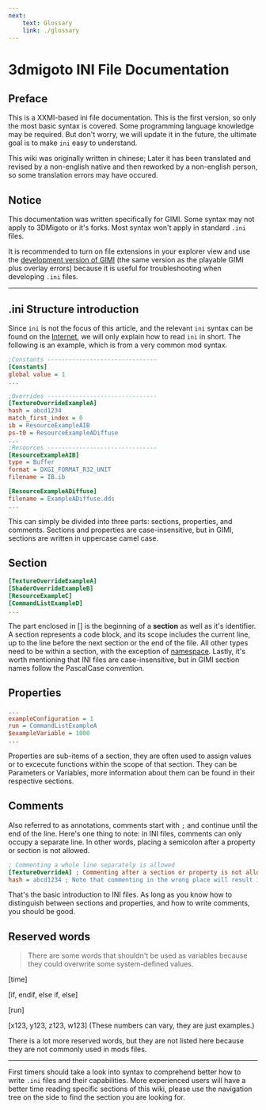 ```yaml
---
next: 
    text: Glossary
    link: ./glossary
---
```


# 3dmigoto INI File Documentation

## Preface

This is a XXMI-based ini file documentation. This is the first version, so only the most basic syntax is covered. Some programming language knowledge may be required. But don't worry, we will update it in the future, the ultimate goal is to make `ini` easy to understand.

This wiki was originally written in chinese; Later it has been translated and revised by a non-english native and then reworked by a non-english person, so some translation errors may have occured.

## Notice

This documentation was written specifically for GIMI. Some syntax may not apply to 3DMigoto or it's forks. Most syntax won't apply in standard `.ini` files.

It is recommended to turn on file extensions in your explorer view and use the [development version of GIMI](https://github.com/SilentNightSound/GI-Model-Importer/releases) (the same version as the playable GIMI plus overlay errors) because it is useful for troubleshooting when developing `.ini` files.

---

## .ini Structure introduction

Since `ini` is not the focus of this article, and the relevant `ini` syntax can be found on the [Internet](https://en.wikipedia.org/wiki/INI_file), we will only explain how to read `ini` in short.
The following is an example, which is from a very common mod syntax.

```ini
;Constants -------------------------------
[Constants]
global value = 1
...

;Overrides -------------------------------
[TextureOverrideExampleA]
hash = abcd1234
match_first_index = 0
ib = ResourceExampleAIB
ps-t0 = ResourceExampleADiffuse
...
;Resources -------------------------------
[ResourceExampleAIB]
type = Buffer
format = DXGI_FORMAT_R32_UNIT
filename = IB.ib

[ResourceExampleADiffuse]
filename = ExampleADiffuse.dds
...

```

This can simply be divided into three parts: sections, properties, and comments.
Sections and properties are case-insensitive, but in GIMI, sections are written in uppercase camel case.

## Section

```ini
[TextureOverrideExampleA]
[ShaderOverrideExampleB]
[ResourceExampleC]
[CommandListExampleD]
...
```

The part enclosed in [] is the beginning of a **section** as well as it's identifier. A section represents a code block, and its scope includes the current line, up to the line before the next section or the end of the file. All other types need to be within a section, with the exception of [namespace](./namespace). Lastly, it's worth mentioning that INI files are case-insensitive, but in GIMI section names follow the PascalCase convention.

## Properties

```ini
...
exampleConfiguration = 1
run = CommandListExampleA
$exampleVariable = 1000
...
```

Properties are sub-items of a section, they are often used to assign values or to excecute functions within the scope of that section. They can be Parameters or Variables, more information about them can be found in their respective sections.

## Comments

Also referred to as annotations, comments start with `;` and continue until the end of the line. Here's one thing to note: in INI files, comments can only occupy a separate line. In other words, placing a semicolon after a property or section is not allowed.

```ini
; Commenting a whole line separately is allowed
[TextureOverrideA] ; Commenting after a section or property is not allowed
hash = abcd1234 ; Note that commenting in the wrong place will result in correct syntax highlighting in some software but will cause compilation issues regardless
```

That's the basic introduction to INI files. As long as you know how to distinguish between sections and properties, and how to write comments, you should be good.

## Reserved words

> There are some words that shouldn't be used as variables because they could overwrite some system-defined values.

[time]

[if, endif, else if, else]

[run]

[x123, y123, z123, w123] (These numbers can vary, they are just examples.)

There is a lot more reserved words, but they are not listed here because they are not commonly used in mods files.
<!-- TODO: add more detail about how 3dm properties can be modified from within mods files. which are likley to be mistakenly used as variables. -->
---

First timers should take a look into syntax to comprehend better how to write `.ini` files and their capabilities. More experienced users will have a better time reading specific sections of this wiki, please use the navigation tree on the side to find the section you are looking for.
